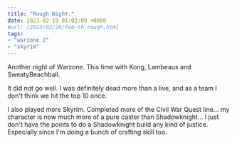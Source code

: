 ```yaml
---
title: "Rough Night."
date: 2023-02-19 01:02:09 +0000
#url: /2023/02/20/feb-th-rough.html
tags:
- "warzone 2"
- "skyrim"
---
```

Another night of Warzone. This time with Kong, Lambeaus and SweatyBeachball.   

It did not go well.  I was definitely dead more than a live, and as a team I don't think we hit the top 10 once.  

I also played more Skyrim. Completed more of the Civil War Quest line...  my character is now much more of a pure caster than Shadowknight... I just don't have the points to do a Shadowknight build any kind of justice.  Especially since I'm doing a bunch of crafting skill too.